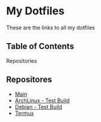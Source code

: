 # My Dotfiles

These are the links to all my dotfiles 

## Table of Contents
Repositories

## Repositores
* [Main](https://github.com/Thanatisia/dotfiles)
* [ArchLinux - Test Build](https://github.com/Thanatisia/arch-dotfiles)
* [Debian - Test Build](https://github.com/Thanatisia/debian-dotfiles)
* [Termux](https://github.com/Thanatisia/termux-dotfiles)